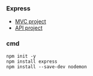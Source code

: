 ### Express
* [MVC project](https://github.com/AlFahimBinFaruk/MVC_Blogs/tree/main)
* [API project](https://github.com/AlFahimBinFaruk/Express_RefreshToken_Playground/tree/main)

### cmd
```
npm init -y
npm install express
npm install --save-dev nodemon
```
